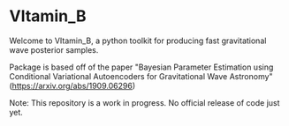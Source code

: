# VItamin_B
Welcome to VItamin_B, a python toolkit for producing fast gravitational wave posterior samples.

Package is based off of the paper "Bayesian Parameter Estimation using Conditional Variational 
Autoencoders for Gravitational Wave Astronomy" (https://arxiv.org/abs/1909.06296)

Note: This repository is a work in progress. No official release of code just yet.
